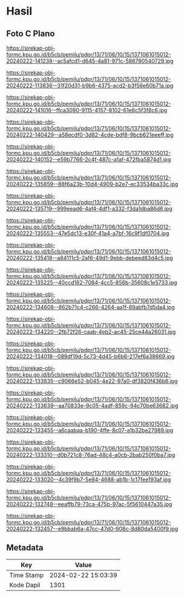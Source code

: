 # Hasil

## Foto C Plano

https://sirekap-obj-formc.kpu.go.id/b5cb/pemilu/pdpr/13/71/06/10/15/1371061015012-20240222-141238--ac5afcd1-d645-4a81-971c-586780540729.jpg

https://sirekap-obj-formc.kpu.go.id/b5cb/pemilu/pdpr/13/71/06/10/15/1371061015012-20240222-113836--31f20d31-b9b6-4375-acd2-b3f56e60b71a.jpg

https://sirekap-obj-formc.kpu.go.id/b5cb/pemilu/pdpr/13/71/06/10/15/1371061015012-20240222-141016--ffca3090-9115-4157-8102-61e6c5f3f8c6.jpg

https://sirekap-obj-formc.kpu.go.id/b5cb/pemilu/pdpr/13/71/06/10/15/1371061015012-20240222-140429--a58ecdf0-3d82-4cde-bdf8-9bcb621eeeff.jpg

https://sirekap-obj-formc.kpu.go.id/b5cb/pemilu/pdpr/13/71/06/10/15/1371061015012-20240222-140152--e59b7766-2c4f-487c-a1af-472fba5874d1.jpg

https://sirekap-obj-formc.kpu.go.id/b5cb/pemilu/pdpr/13/71/06/10/15/1371061015012-20240222-135859--88f6a23b-10d4-4909-b2e7-ec33534ba33c.jpg

https://sirekap-obj-formc.kpu.go.id/b5cb/pemilu/pdpr/13/71/06/10/15/1371061015012-20240222-135719--999eead6-4af4-4df1-a332-f3da1dba86d6.jpg

https://sirekap-obj-formc.kpu.go.id/b5cb/pemilu/pdpr/13/71/06/10/15/1371061015012-20240222-135553--47e5dc13-e30f-41a4-a7bf-16c9f1df0704.jpg

https://sirekap-obj-formc.kpu.go.id/b5cb/pemilu/pdpr/13/71/06/10/15/1371061015012-20240222-135418--a84111c5-2af6-49d1-9ebb-debeed83d4c5.jpg

https://sirekap-obj-formc.kpu.go.id/b5cb/pemilu/pdpr/13/71/06/10/15/1371061015012-20240222-135225--40ccd162-7084-4cc5-856b-35608c1e5733.jpg

https://sirekap-obj-formc.kpu.go.id/b5cb/pemilu/pdpr/13/71/06/10/15/1371061015012-20240222-134608--862b71c4-c266-4264-aa1f-89abfb7d5da4.jpg

https://sirekap-obj-formc.kpu.go.id/b5cb/pemilu/pdpr/13/71/06/10/15/1371061015012-20240222-134220--2fb72f26-caab-4eb2-ac45-25ce44a26031.jpg

https://sirekap-obj-formc.kpu.go.id/b5cb/pemilu/pdpr/13/71/06/10/15/1371061015012-20240222-134018--089df19d-5c73-4d45-b6b6-217ef6a38669.jpg

https://sirekap-obj-formc.kpu.go.id/b5cb/pemilu/pdpr/13/71/06/10/15/1371061015012-20240222-133835--c9066e52-b045-4e22-97a0-df3820f436b6.jpg

https://sirekap-obj-formc.kpu.go.id/b5cb/pemilu/pdpr/13/71/06/10/15/1371061015012-20240222-133639--aa70833e-9c05-4adf-859c-94c70be63682.jpg

https://sirekap-obj-formc.kpu.go.id/b5cb/pemilu/pdpr/13/71/06/10/15/1371061015012-20240222-133455--a6caabaa-b190-4ffe-8c07-a1b32be27989.jpg

https://sirekap-obj-formc.kpu.go.id/b5cb/pemilu/pdpr/13/71/06/10/15/1371061015012-20240222-133310--d0b721c8-76ad-48c4-a0cb-2bab250f0ba7.jpg

https://sirekap-obj-formc.kpu.go.id/b5cb/pemilu/pdpr/13/71/06/10/15/1371061015012-20240222-133020--4c39f9b7-5e84-4688-ab1b-1c17fee193af.jpg

https://sirekap-obj-formc.kpu.go.id/b5cb/pemilu/pdpr/13/71/06/10/15/1371061015012-20240222-132748--eeaffb79-73ca-475b-97ac-5f5610447a35.jpg

https://sirekap-obj-formc.kpu.go.id/b5cb/pemilu/pdpr/13/71/06/10/15/1371061015012-20240222-132457--e9bbab6a-47cc-47d0-908c-8d80da5400f9.jpg


## Metadata

| Key        | Value               |
| ---------- | ------------------- |
| Time Stamp | 2024-02-22 15:03:39 |
| Kode Dapil | 1301                |



